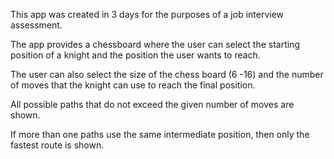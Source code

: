 This app was created in 3 days for the purposes of a job interview assessment.

The app provides a chessboard where the user can select the starting position of a knight and the position the user wants to reach.

The user can also select the size of the chess board (6 -16) and the number of moves that the knight can use to reach the final position.

All possible paths that do not exceed the given number of moves are shown.

If more than one paths use the same intermediate position, then only the fastest route is shown.
